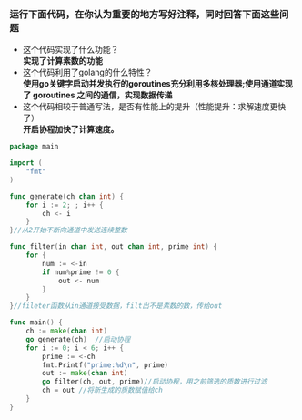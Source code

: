 ### 运行下面代码，在你认为重要的地方写好注释，同时回答下面这些问题
   - 这个代码实现了什么功能？  
   **实现了计算素数的功能**
   - 这个代码利用了golang的什么特性？  
   **使用go关键字启动并发执行的goroutines充分利用多核处理器;使用通道实现了 goroutines 之间的通信，实现数据传递**
   - 这个代码相较于普通写法，是否有性能上的提升（性能提升：求解速度更快了）   
    **开启协程加快了计算速度。**

```go
package main

import (
	"fmt"
)

func generate(ch chan int) {
	for i := 2; ; i++ {
		ch <- i 
	}
}//从2开始不断向通道中发送连续整数

func filter(in chan int, out chan int, prime int) {
	for {
		num := <-in
		if num%prime != 0 {
			out <- num
		}   
	}
}//fileter函数从in通道接受数据，filt出不是素数的数，传给out

func main() {
	ch := make(chan int)
	go generate(ch)  //启动协程
	for i := 0; i < 6; i++ {
		prime := <-ch 
		fmt.Printf("prime:%d\n", prime)
		out := make(chan int)
		go filter(ch, out, prime)//启动协程，用之前筛选的质数进行过滤
		ch = out //将新生成的质数赋值给ch
	}
}
```
